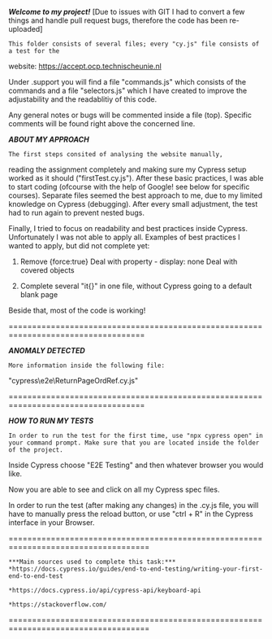 ***Welcome to my project!***
[Due to issues with GIT I had to convert a few things and handle pull request bugs, therefore the code has been re-uploaded]

    This folder consists of several files; every "cy.js" file consists of a test for the
website: https://accept.ocp.technischeunie.nl 

Under .support you will find a file "commands.js" which consists of the commands and a file "selectors.js" which I have created to improve the adjustability and the readablitiy of this code. 

Any general notes or bugs will be commented inside a file (top). Specific comments
will be found right above the concerned line. 

***ABOUT MY APPROACH***

    The first steps consited of analysing the website manually, 
reading the assignment completely and making sure my Cypress setup worked as it should ("firstTest.cy.js").
After these basic practices, I was able to start coding (ofcourse with the help of Google! see below for specific courses).
Separate files seemed the best approach to me, due to my limited knowledge on Cypress (debugging). 
After every small adjustment, the test had to run again to prevent nested bugs. 

Finally, I tried to focus on readability and best practices inside Cypress. Unfortunately I was not able to apply all. 
Examples of best practices I wanted to apply, but did not complete yet:

1) Remove {force:true} 
    Deal with property - display: none
    Deal with covered objects

2) Complete several "it{}" in one file, without Cypress going to a default blank page

Beside that, most of the code is working! 


===================================================================================

***ANOMALY DETECTED***

    More information inside the following file: 
"cypress\e2e\ReturnPageOrdRef.cy.js"


===================================================================================

***HOW TO RUN MY TESTS***

    In order to run the test for the first time, use "npx cypress open" in your command prompt. Make sure that you are located inside the folder of the project. 
Inside Cypress choose "E2E Testing" and then whatever browser you would like. 

Now you are able to see and click on all my Cypress spec files. 

In order to run the test (after making any changes) in the .cy.js file, you will have to manually press the reload button, or use "ctrl + R" in the Cypress interface in your Browser. 

====================================================================================

    ***Main sources used to complete this task:*** 
    *https://docs.cypress.io/guides/end-to-end-testing/writing-your-first-end-to-end-test

    *https://docs.cypress.io/api/cypress-api/keyboard-api

    *https://stackoverflow.com/
====================================================================================
